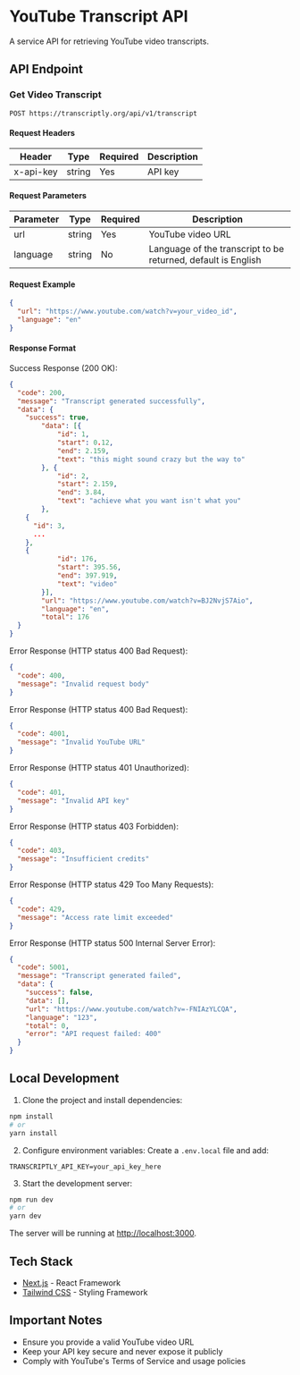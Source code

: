 # YouTube Transcript API

A service API for retrieving YouTube video transcripts.

## API Endpoint

### Get Video Transcript

```http
POST https://transcriptly.org/api/v1/transcript
```
#### Request Headers

| Header | Type | Required | Description |
|-----------|------|----------|-------------|
| x-api-key | string | Yes | API key |

#### Request Parameters

| Parameter | Type | Required | Description |
|-----------|------|----------|-------------|
| url | string | Yes | YouTube video URL |
| language | string | No | Language of the transcript to be returned, default is English |

#### Request Example

```json
{
  "url": "https://www.youtube.com/watch?v=your_video_id",
  "language": "en"
}
```

#### Response Format

Success Response (200 OK):
```json
{
  "code": 200,
  "message": "Transcript generated successfully",
  "data": {
    "success": true,
		"data": [{
			"id": 1,
			"start": 0.12,
			"end": 2.159,
			"text": "this might sound crazy but the way to"
		}, {
			"id": 2,
			"start": 2.159,
			"end": 3.84,
			"text": "achieve what you want isn't what you"
		},
    {
      "id": 3,
      ...
    },
    {
			"id": 176,
			"start": 395.56,
			"end": 397.919,
			"text": "video"
		}],
		"url": "https://www.youtube.com/watch?v=BJ2NvjS7Aio",
		"language": "en",
		"total": 176
  }
}
```

Error Response (HTTP status 400 Bad Request):
```json
{
  "code": 400,
  "message": "Invalid request body"
}
```
Error Response (HTTP status 400 Bad Request):
```json
{
  "code": 4001,
  "message": "Invalid YouTube URL"
}
```

Error Response (HTTP status 401 Unauthorized):
```json
{
  "code": 401,
  "message": "Invalid API key"
}
```

Error Response (HTTP status 403 Forbidden):
```json
{
  "code": 403,
  "message": "Insufficient credits"
}
```

Error Response (HTTP status 429 Too Many Requests):
```json
{
  "code": 429,
  "message": "Access rate limit exceeded"
}
```

Error Response (HTTP status 500 Internal Server Error):
```json
{
  "code": 5001,
  "message": "Transcript generated failed",
  "data": {
    "success": false,
    "data": [],
    "url": "https://www.youtube.com/watch?v=-FNIAzYLCQA",
    "language": "123",
    "total": 0,
    "error": "API request failed: 400"
  }
}
```

## Local Development

1. Clone the project and install dependencies:
```bash
npm install
# or
yarn install
```

2. Configure environment variables:
Create a `.env.local` file and add:
```env
TRANSCRIPTLY_API_KEY=your_api_key_here
```

3. Start the development server:
```bash
npm run dev
# or
yarn dev
```

The server will be running at [http://localhost:3000](http://localhost:3000).

## Tech Stack

- [Next.js](https://nextjs.org) - React Framework
- [Tailwind CSS](https://tailwindcss.com) - Styling Framework

## Important Notes

- Ensure you provide a valid YouTube video URL
- Keep your API key secure and never expose it publicly
- Comply with YouTube's Terms of Service and usage policies
